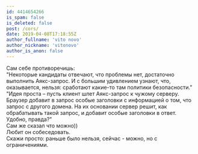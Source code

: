 ```yaml
---
id: 4414654266
is_spam: false
is_deleted: false
post: /cors/
date: 2019-04-08T17:18:55Z
author_fullname: 'vito novo'
author_nickname: 'vitonovo'
author_is_anon: false
---
```


<p>Сам себе противоречишь:<br>"Некоторые кандидаты отвечают, что проблемы нет, достаточно выполнить Аякс-запрос. И с большим удивлением узнают, что, оказывается, нельзя: сработают какие-то там политики безопасности."<br>"Идея проста – пусть клиент шлет Аякс-запрос к чужому серверу. Браузер добавит в запрос особые заголовки с информацией о том, что запрос с другого домена. На их основании сервер решит, как обрабатывать такой запрос, и добавит особые заголовки в ответ. Удобно, правда?"<br>Сам же сказал что можно))<br>Любит он собеседовать.<br>Скажи просто: раньше было нельзя, сейчас - можно, но с ограничениями.</p>
